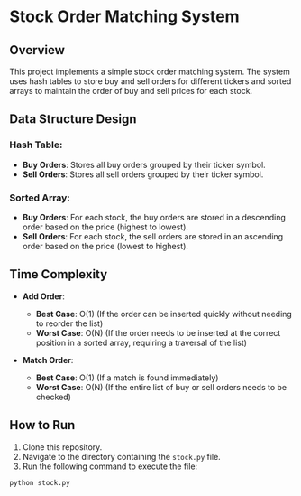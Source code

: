 # Stock Order Matching System

## Overview

This project implements a simple stock order matching system. The system uses hash tables to store buy and sell orders for different tickers and sorted arrays to maintain the order of buy and sell prices for each stock.

## Data Structure Design

### Hash Table:
- **Buy Orders**: Stores all buy orders grouped by their ticker symbol.
- **Sell Orders**: Stores all sell orders grouped by their ticker symbol.

### Sorted Array:
- **Buy Orders**: For each stock, the buy orders are stored in a descending order based on the price (highest to lowest).
- **Sell Orders**: For each stock, the sell orders are stored in an ascending order based on the price (lowest to highest).

## Time Complexity

- **Add Order**:
  - **Best Case**: O(1) (If the order can be inserted quickly without needing to reorder the list)
  - **Worst Case**: O(N) (If the order needs to be inserted at the correct position in a sorted array, requiring a traversal of the list)
  
- **Match Order**:
  - **Best Case**: O(1) (If a match is found immediately)
  - **Worst Case**: O(N) (If the entire list of buy or sell orders needs to be checked)

## How to Run

1. Clone this repository.
2. Navigate to the directory containing the `stock.py` file.
3. Run the following command to execute the file:

```bash
python stock.py
